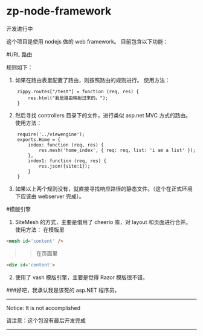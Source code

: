 ﻿zp-node-framework
===================

开发进行中

这个项目是使用 nodejs 做的 web framework。
目前包含以下功能：

#URL 路由

规则如下：

1. 如果在路由表里配置了路由，则按照路由的规则进行。
使用方法：

```nodejs
    zippy.routes["/test"] = function (req, res) {
        res.html("我是路由映射过来的。");
    }
```

2. 然后寻找 controllers 目录下的文件，进行类似 asp.net MVC 方式的路由。
使用方法：

```nodejs
    require('../viewengine');
    exports.Home = {
        index: function (req, res) {
            res.mesh('home_index', { req: req, list: 'i am a list' });
        },
        index1: function (req, res) {
            res.json({site:1});
        }
    }
```

3. 如果以上两个规则没有，就直接寻找响应路径的静态文件。（这个在正式环境下应该由 webserver 完成）。

#模版引擎

1. SiteMesh 的方式，主要是借用了 cheerio 库，对 layout 和页面进行合并。
使用方法：
在模版里

```html
<mesh id='content' />
```


>> 在页面里

```html
<div id='content'>
```

2. 使用了 vash 模版引擎，主要是觉得 Razor 模版很不错。


###好吧，我承认我是该死的 asp.NET 程序员。


*********************************
Notice: It is not accomplished

请注意：这个包没有最后开发完成
*********************************


